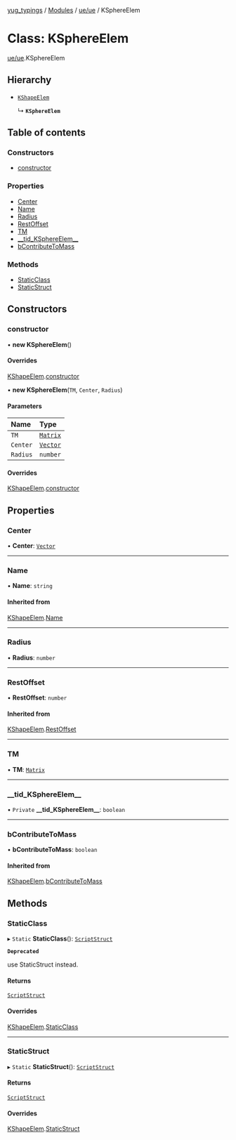 [yug_typings](../README.md) / [Modules](../modules.md) / [ue/ue](../modules/ue_ue.md) / KSphereElem

# Class: KSphereElem

[ue/ue](../modules/ue_ue.md).KSphereElem

## Hierarchy

- [`KShapeElem`](ue_ue.KShapeElem.md)

  ↳ **`KSphereElem`**

## Table of contents

### Constructors

- [constructor](ue_ue.KSphereElem.md#constructor)

### Properties

- [Center](ue_ue.KSphereElem.md#center)
- [Name](ue_ue.KSphereElem.md#name)
- [Radius](ue_ue.KSphereElem.md#radius)
- [RestOffset](ue_ue.KSphereElem.md#restoffset)
- [TM](ue_ue.KSphereElem.md#tm)
- [\_\_tid\_KSphereElem\_\_](ue_ue.KSphereElem.md#__tid_ksphereelem__)
- [bContributeToMass](ue_ue.KSphereElem.md#bcontributetomass)

### Methods

- [StaticClass](ue_ue.KSphereElem.md#staticclass)
- [StaticStruct](ue_ue.KSphereElem.md#staticstruct)

## Constructors

### constructor

• **new KSphereElem**()

#### Overrides

[KShapeElem](ue_ue.KShapeElem.md).[constructor](ue_ue.KShapeElem.md#constructor)

• **new KSphereElem**(`TM`, `Center`, `Radius`)

#### Parameters

| Name | Type |
| :------ | :------ |
| `TM` | [`Matrix`](ue_ue.Matrix.md) |
| `Center` | [`Vector`](ue_ue_s.Vector.md) |
| `Radius` | `number` |

#### Overrides

[KShapeElem](ue_ue.KShapeElem.md).[constructor](ue_ue.KShapeElem.md#constructor)

## Properties

### Center

• **Center**: [`Vector`](ue_ue_s.Vector.md)

___

### Name

• **Name**: `string`

#### Inherited from

[KShapeElem](ue_ue.KShapeElem.md).[Name](ue_ue.KShapeElem.md#name)

___

### Radius

• **Radius**: `number`

___

### RestOffset

• **RestOffset**: `number`

#### Inherited from

[KShapeElem](ue_ue.KShapeElem.md).[RestOffset](ue_ue.KShapeElem.md#restoffset)

___

### TM

• **TM**: [`Matrix`](ue_ue.Matrix.md)

___

### \_\_tid\_KSphereElem\_\_

• `Private` **\_\_tid\_KSphereElem\_\_**: `boolean`

___

### bContributeToMass

• **bContributeToMass**: `boolean`

#### Inherited from

[KShapeElem](ue_ue.KShapeElem.md).[bContributeToMass](ue_ue.KShapeElem.md#bcontributetomass)

## Methods

### StaticClass

▸ `Static` **StaticClass**(): [`ScriptStruct`](ue_ue.ScriptStruct.md)

**`Deprecated`**

use StaticStruct instead.

#### Returns

[`ScriptStruct`](ue_ue.ScriptStruct.md)

#### Overrides

[KShapeElem](ue_ue.KShapeElem.md).[StaticClass](ue_ue.KShapeElem.md#staticclass)

___

### StaticStruct

▸ `Static` **StaticStruct**(): [`ScriptStruct`](ue_ue.ScriptStruct.md)

#### Returns

[`ScriptStruct`](ue_ue.ScriptStruct.md)

#### Overrides

[KShapeElem](ue_ue.KShapeElem.md).[StaticStruct](ue_ue.KShapeElem.md#staticstruct)
